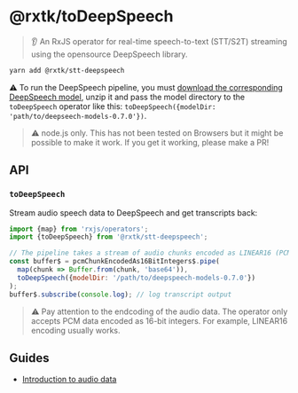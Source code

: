 # @rxtk/toDeepSpeech
> 👂 An RxJS operator for real-time speech-to-text (STT/S2T) streaming using the opensource DeepSpeech library.

```bash
yarn add @rxtk/stt-deepspeech
```

⚠️ To run the DeepSpeech pipeline, you must [download the corresponding DeepSpeech model](https://github.com/mozilla/DeepSpeech/releases), unzip it and pass the model directory to the `toDeepSpeech` operator like this: `toDeepSpeech({modelDir: 'path/to/deepseech-models-0.7.0'})`.

> ⚠️ node.js only. This has not been tested on Browsers but it might be possible to make it work.  If you get it working, please make a PR!

## API

### `toDeepSpeech`
Stream audio speech data to DeepSpeech and get transcripts back:
```js
import {map} from 'rxjs/operators';
import {toDeepSpeech} from '@rxtk/stt-deepspeech';

// The pipeline takes a stream of audio chunks encoded as LINEAR16 (PCM encoded as 16-bit integers) (Buffer, String, Blob or Typed Array)
const buffer$ = pcmChunkEncodedAs16BitIntegers$.pipe(
  map(chunk => Buffer.from(chunk, 'base64')),
  toDeepSpeech({modelDir: '/path/to/deepspeech-models-0.7.0'})
);
buffer$.subscribe(console.log); // log transcript output
```

> ⚠️ Pay attention to the endcoding of the audio data.  The operator only accepts PCM data encoded as 16-bit integers. For example, LINEAR16 encoding usually works.

## Guides
- [Introduction to audio data](https://developer.mozilla.org/en-US/docs/Web/Media/Formats/Audio_concepts)